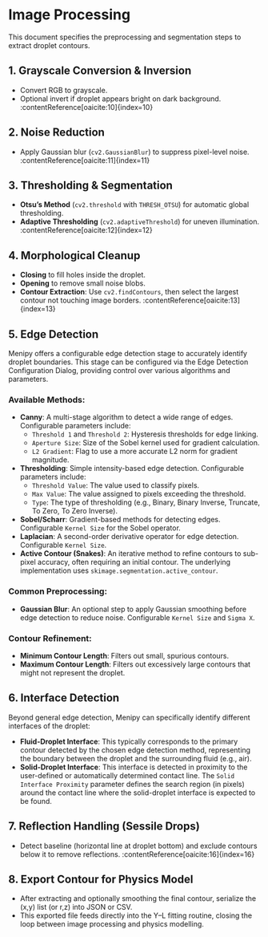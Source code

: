 # Image Processing

This document specifies the preprocessing and segmentation steps to extract droplet contours.

## 1. Grayscale Conversion & Inversion

- Convert RGB to grayscale.  
- Optional invert if droplet appears bright on dark background. :contentReference[oaicite:10]{index=10}

## 2. Noise Reduction

- Apply Gaussian blur (`cv2.GaussianBlur`) to suppress pixel-level noise. :contentReference[oaicite:11]{index=11}

## 3. Thresholding & Segmentation

- **Otsu’s Method** (`cv2.threshold` with `THRESH_OTSU`) for automatic global thresholding.  
- **Adaptive Thresholding** (`cv2.adaptiveThreshold`) for uneven illumination. :contentReference[oaicite:12]{index=12}

## 4. Morphological Cleanup

- **Closing** to fill holes inside the droplet.  
- **Opening** to remove small noise blobs.  
- **Contour Extraction**: Use `cv2.findContours`, then select the largest contour not touching image borders. :contentReference[oaicite:13]{index=13}

## 5. Edge Detection

Menipy offers a configurable edge detection stage to accurately identify droplet boundaries. This stage can be configured via the Edge Detection Configuration Dialog, providing control over various algorithms and parameters.

### Available Methods:

-   **Canny**: A multi-stage algorithm to detect a wide range of edges. Configurable parameters include:
    *   `Threshold 1` and `Threshold 2`: Hysteresis thresholds for edge linking.
    *   `Aperture Size`: Size of the Sobel kernel used for gradient calculation.
    *   `L2 Gradient`: Flag to use a more accurate L2 norm for gradient magnitude.
-   **Thresholding**: Simple intensity-based edge detection. Configurable parameters include:
    *   `Threshold Value`: The value used to classify pixels.
    *   `Max Value`: The value assigned to pixels exceeding the threshold.
    *   `Type`: The type of thresholding (e.g., Binary, Binary Inverse, Truncate, To Zero, To Zero Inverse).
-   **Sobel/Scharr**: Gradient-based methods for detecting edges. Configurable `Kernel Size` for the Sobel operator.
-   **Laplacian**: A second-order derivative operator for edge detection. Configurable `Kernel Size`.
-   **Active Contour (Snakes)**: An iterative method to refine contours to sub-pixel accuracy, often requiring an initial contour. The underlying implementation uses `skimage.segmentation.active_contour`.

### Common Preprocessing:

-   **Gaussian Blur**: An optional step to apply Gaussian smoothing before edge detection to reduce noise. Configurable `Kernel Size` and `Sigma X`.

### Contour Refinement:

-   **Minimum Contour Length**: Filters out small, spurious contours.
-   **Maximum Contour Length**: Filters out excessively large contours that might not represent the droplet.

## 6. Interface Detection

Beyond general edge detection, Menipy can specifically identify different interfaces of the droplet:

-   **Fluid-Droplet Interface**: This typically corresponds to the primary contour detected by the chosen edge detection method, representing the boundary between the droplet and the surrounding fluid (e.g., air).
-   **Solid-Droplet Interface**: This interface is detected in proximity to the user-defined or automatically determined contact line. The `Solid Interface Proximity` parameter defines the search region (in pixels) around the contact line where the solid-droplet interface is expected to be found.

## 7. Reflection Handling (Sessile Drops)

- Detect baseline (horizontal line at droplet bottom) and exclude contours below it to remove reflections. :contentReference[oaicite:16]{index=16}


## 8. Export Contour for Physics Model

- After extracting and optionally smoothing the final contour, serialize the (x,y) list (or r,z) into JSON or CSV.  
- This exported file feeds directly into the Y–L fitting routine, closing the loop between image processing and physics modelling.